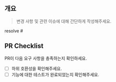 ## 개요

> 변경 사항 및 관련 이슈에 대해 간단하게 작성해주세요.

resolve #

## PR Checklist

PR이 다음 요구 사항을 충족하는지 확인하세요.

- [ ] 하위 호환성을 확인해주세요.
- [ ] 기능에 대한 테스트가 완료되었는지 확인해주세요.
